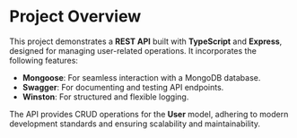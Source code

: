 # Project Overview

This project demonstrates a **REST API** built with **TypeScript** and **Express**, designed for managing user-related operations. It incorporates the following features:

- **Mongoose**: For seamless interaction with a MongoDB database.
- **Swagger**: For documenting and testing API endpoints.
- **Winston**: For structured and flexible logging.

The API provides CRUD operations for the **User** model, adhering to modern development standards and ensuring scalability and maintainability.
